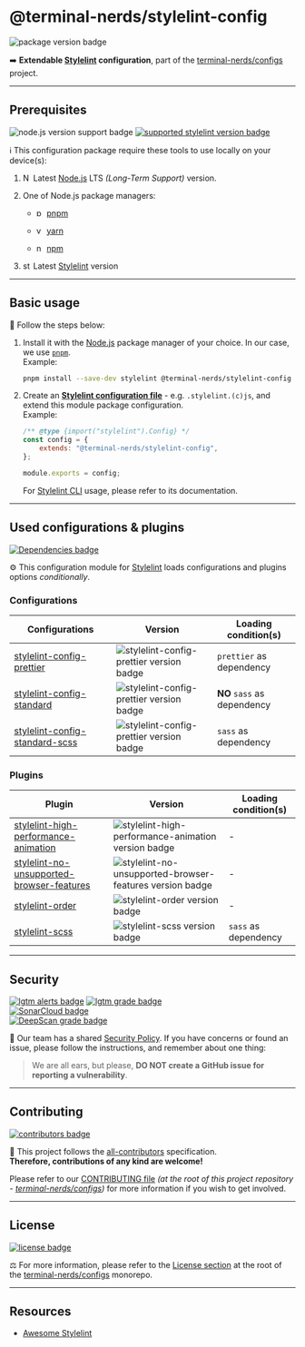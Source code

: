 # @terminal-nerds/stylelint-config

![package version badge]

➡️ **Extendable [Stylelint] configuration**, part of the
[terminal-nerds/configs] project.

[package version badge]: https://img.shields.io/npm/v/@terminal-nerds/stylelint-config/latest?style=for-the-badge&logo=npm
[stylelint]: https://stylelint.io/
[terminal-nerds/configs]: https://github.com/terminal-nerds/configs

---

## Prerequisites

![node.js version support badge]
[![supported stylelint version badge]][stylelint]

[node.js version support badge]: https://img.shields.io/node/v-lts/@terminal-nerds/markdownlint-config?style=for-the-badge&logo=nodedotjs
[supported stylelint version badge]: https://img.shields.io/github/package-json/dependency-version/terminal-nerds/configs/peer/stylelint?filename=packages%2Fstylelint%2Fpackage.json&logo=stylelint&style=for-the-badge

ℹ️ This configuration package require these tools to use locally on your
device(s):

1. <img
      alt="Node.JS logo icon"
      width="14"
      src="https://api.iconify.design/logos/nodejs-icon.svg"
   />
   Latest [Node.js] LTS _(Long-Term Support)_ version.

1. One of Node.js package managers:

    - <img
             alt="pnpm logo icon"
             width="14"
             src="https://api.iconify.design/vscode-icons/file-type-light-pnpm.svg"
          />
      [pnpm]

    - <img
            alt="yarn logo icon"
            width="14"
            src="https://api.iconify.design/logos/yarn.svg"
           />
      [yarn]

    - <img
          alt="npm logo icon"
          width="14"
          src="https://api.iconify.design/logos/npm-icon.svg"
         />
      [npm]

1. <img
         alt="stylelint logo icon"
         width="14"
         src="https://api.iconify.design/logos/stylelint.svg"
        />
   Latest [Stylelint] version

[node.js]: https://nodejs.org/en/
[pnpm]: https://pnpm.io/
[npm]: https://www.npmjs.com/
[yarn]: https://yarnpkg.com/

---

## Basic usage

👣 Follow the steps below:

1. Install it with the [Node.js] package manager of your choice. In our case,
   we use [`pnpm`](pnpm).\
   Example:

    ```sh
    pnpm install --save-dev stylelint @terminal-nerds/stylelint-config
    ```

    [node.js]: https://nodejs.org/en/
    [`pnpm`]: https://pnpm.io/

1. Create an **[Stylelint configuration file]** - e.g. `.stylelint.(c)js`, and
   extend this module package configuration.\
   Example:

    ```js
    /** @type {import("stylelint").Config} */
    const config = {
    	extends: "@terminal-nerds/stylelint-config",
    };

    module.exports = config;
    ```

    For [Stylelint CLI] usage, please refer to its documentation.

    [stylelint configuration file]: https://stylelint.io/user-guide/configure
    [stylelint cli]: https://stylelint.io/user-guide/usage/cli

---

## Used configurations & plugins

[![Dependencies badge]][dependencies url]

⚙️ This configuration module for [Stylelint] loads configurations and plugins
options _conditionally_.

[dependencies badge]: https://img.shields.io/librariesio/release/npm/@terminal-nerds/stylelint-config?style=for-the-badge
[dependencies url]: https://libraries.io/npm/@terminal-nerds%stylelint-config

### Configurations

| Configurations                   | Version                                    | Loading condition(s)        |
| -------------------------------- | ------------------------------------------ | --------------------------- |
| [stylelint-config-prettier]      | ![stylelint-config-prettier version badge] | `prettier` as dependency    |
| [stylelint-config-standard]      | ![stylelint-config-prettier version badge] | **NO** `sass` as dependency |
| [stylelint-config-standard-scss] | ![stylelint-config-prettier version badge] | `sass` as dependency        |

[stylelint-config-prettier]: https://github.com/prettier/stylelint-config-prettier
[stylelint-config-prettier version badge]: https://img.shields.io/npm/v/stylelint-config-prettier?logo=npm&style=flat-square
[stylelint-config-standard]: https://github.com/stylelint/stylelint-config-standard
[stylelint-config-standard version badge]: https://img.shields.io/npm/v/stylelint-config-standard?logo=npm&style=flat-square
[stylelint-config-standard-scss]: https://github.com/stylelint-scss/stylelint-config-standard-scss
[stylelint-config-standard-scss version badge]: https://img.shields.io/npm/v/stylelint-config-standard-scss?logo=npm&style=flat-square

### Plugins

| Plugin                                      | Version                                                    | Loading condition(s) |
| ------------------------------------------- | ---------------------------------------------------------- | -------------------- |
| [stylelint-high-performance-animation]      | ![stylelint-high-performance-animation version badge]      | -                    |
| [stylelint-no-unsupported-browser-features] | ![stylelint-no-unsupported-browser-features version badge] | -                    |
| [stylelint-order]                           | ![stylelint-order version badge]                           | -                    |
| [stylelint-scss]                            | ![stylelint-scss version badge]                            | `sass` as dependency |

[stylelint-high-performance-animation]: https://github.com/kristerkari/stylelint-high-performance-animation
[stylelint-high-performance-animation version badge]: https://img.shields.io/npm/v/stylelint-high-performance-animation?logo=npm&style=flat-square
[stylelint-no-unsupported-browser-features]: https://github.com/ismay/stylelint-no-unsupported-browser-features
[stylelint-no-unsupported-browser-features version badge]: https://img.shields.io/npm/v/stylelint-no-unsupported-browser-features?logo=npm&style=flat-square
[stylelint-order]: https://github.com/hudochenkov/stylelint-order
[stylelint-order version badge]: https://img.shields.io/npm/v/stylelint-order?logo=npm&style=flat-square
[stylelint-scss]: https://github.com/sveltejs/stylelint-plugin-svelte3
[stylelint-scss version badge]: https://img.shields.io/npm/v/stylelint-scss?logo=npm&style=flat-square

---

## Security

[![lgtm alerts badge]][lgtm report]
[![lgtm grade badge]][lgtm report]\
[![SonarCloud badge]][sonarcloud report]\
[![DeepScan grade badge]][deepscan report]

🔐 Our team has a shared [Security Policy]. If you have concerns or found an
issue, please follow the instructions, and
remember about one thing:

> We are all ears, but please, **DO NOT create a GitHub issue for reporting a
> vulnerability**.

[security policy]: https://github.com/terminal-nerds/configs/security/policy
[lgtm alerts badge]: https://img.shields.io/lgtm/alerts/github/terminal-nerds/configs?style=for-the-badge&logo=lgtm
[lgtm grade badge]: https://img.shields.io/lgtm/grade/javascript/github/terminal-nerds/configs?style=for-the-badge&logo=lgtm
[lgtm report]: https://lgtm.com/projects/g/terminal-nerds/configs
[sonarcloud badge]: https://img.shields.io/sonar/quality_gate/terminal-nerds_configs/main?logo=sonarcloud&server=https%3A%2F%2Fsonarcloud.io&style=for-the-badge
[sonarcloud report]: https://sonarcloud.io/summary/overall?id=terminal-nerds_configs
[deepscan grade badge]: https://deepscan.io/api/teams/16781/projects/20096/branches/536130/badge/grade.svg
[deepscan report]: https://deepscan.io/dashboard#view=project&tid=16781&pid=20096&bid=536130

---

## Contributing

[![contributors badge]][contributors url]

🤝 This project follows the [all-contributors] specification.\
**Therefore, contributions of any kind are welcome!**

Please refer to our [CONTRIBUTING file]
_(at the root of this project repository - [terminal-nerds/configs])_
for more information if you wish to get involved.

[all-contributors]: https://github.com/all-contributors/all-contributors
[contributing file]: https://github.com/terminal-nerds/configs/blob/main/.github/CONTRIBUTING.md
[contributors badge]: https://img.shields.io/github/contributors/terminal-nerds/configs?style=for-the-badge
[contributors url]: https://github.com/terminal-nerds/configs#contributors

---

## License

[![license badge]][license]

⚖️ For more information, please refer to the [License section] at the root of
the [terminal-nerds/configs] monorepo.

[license badge]: https://img.shields.io/github/license/terminal-nerds/configs?style=for-the-badge
[license]: https://github.com/terminal-nerds/configs/blob/main/LICENSE.md
[license section]: https://github.com/terminal-nerds/configs#License

---

## Resources

-   [Awesome Stylelint]

[awesome stylelint]: https://github.com/stylelint/awesome-stylelint
